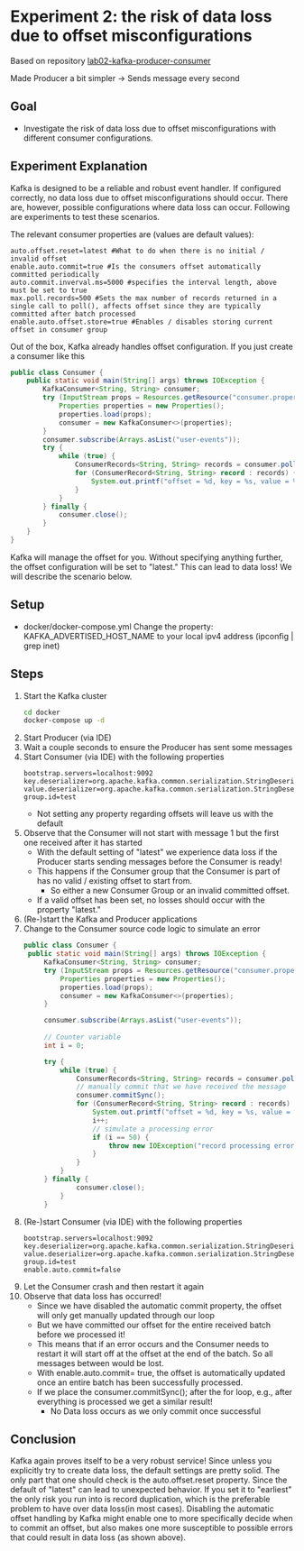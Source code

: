 # Experiment 2:  the risk of data loss due to offset misconfigurations
Based on repository [lab02-kafka-producer-consumer](https://github.com/scs-edpo/lab02Part1-kafka-producer-consumer)

Made Producer a bit simpler -> Sends message every second

## Goal
* Investigate the risk of data loss due to offset misconfigurations with different consumer configurations.

## Experiment Explanation
Kafka is designed to be a reliable and robust event handler.
If configured correctly, no data loss due to offset misconfigurations should occur.
There are, however, possible configurations where data loss can occur.
Following are experiments to test these scenarios.

The relevant consumer properties are (values are default values):
```properties
auto.offset.reset=latest #What to do when there is no initial / invalid offset
enable.auto.commit=true #Is the consumers offset automatically committed periodically
auto.commit.inverval.ms=5000 #specifies the interval length, above must be set to true
max.poll.records=500 #Sets the max number of records returned in a single call to poll(), affects offset since they are typically committed after batch processed
enable.auto.offset.store=true #Enables / disables storing current offset in consumer group
```


Out of the box, Kafka already handles offset configuration. If you just create a consumer like this
```java
public class Consumer {
    public static void main(String[] args) throws IOException {
        KafkaConsumer<String, String> consumer;
        try (InputStream props = Resources.getResource("consumer.properties").openStream()) {
            Properties properties = new Properties();
            properties.load(props);
            consumer = new KafkaConsumer<>(properties);
        }
        consumer.subscribe(Arrays.asList("user-events"));
        try {
            while (true) {
                ConsumerRecords<String, String> records = consumer.poll(Duration.ofMillis(100));
                for (ConsumerRecord<String, String> record : records) {
                    System.out.printf("offset = %d, key = %s, value = %s%n", record.offset(), record.key(), record.value());
                }
            }
        } finally {
            consumer.close();
        }
    }
}
```
Kafka will manage the offset for you.
Without specifying anything further, the offset configuration will be set to "latest."
This can lead to data loss!
We will describe the scenario below.


## Setup
* docker/docker-compose.yml Change the property: KAFKA_ADVERTISED_HOST_NAME to your local ipv4 address (ipconfig | grep
  inet)

## Steps
1. Start the Kafka cluster
    ```bash
    cd docker
    docker-compose up -d
    ```
2. Start Producer (via IDE)
3. Wait a couple seconds to ensure the Producer has sent some messages
3. Start Consumer (via IDE) with the following properties
   ```properties
   bootstrap.servers=localhost:9092
   key.deserializer=org.apache.kafka.common.serialization.StringDeserializer
   value.deserializer=org.apache.kafka.common.serialization.StringDeserializer
   group.id=test
   ```
   * Not setting any property regarding offsets will leave us with the default
5. Observe that the Consumer will not start with message 1 but the first one received after it has started
   * With the default setting of "latest" we experience data loss if the Producer starts sending messages before the Consumer is ready!
   * This happens if the Consumer group that the Consumer is part of has no valid / existing offset to start from.
     * So either a new Consumer Group or an invalid committed offset.
   * If a valid offset has been set, no losses should occur with the property "latest."
6. (Re-)start the Kafka and Producer applications
7. Change to the Consumer source code logic to simulate an error
   ```java
   public class Consumer {
    public static void main(String[] args) throws IOException {
        KafkaConsumer<String, String> consumer;
        try (InputStream props = Resources.getResource("consumer.properties").openStream()) {
            Properties properties = new Properties();
            properties.load(props);
            consumer = new KafkaConsumer<>(properties);
        }

        consumer.subscribe(Arrays.asList("user-events"));
        
        // Counter variable
        int i = 0;

        try {
            while (true) {
                ConsumerRecords<String, String> records = consumer.poll(Duration.ofMillis(100));
                // manually commit that we have received the message
                consumer.commitSync();
                for (ConsumerRecord<String, String> record : records) {
                    System.out.printf("offset = %d, key = %s, value = %s%n", record.offset(), record.key(), record.value());
                    i++;
                    // simulate a processing error
                    if (i == 50) {
                        throw new IOException("record processing error");
                    }
                }
            }
        } finally {
                consumer.close();
            }
        }
   ```
8. (Re-)start Consumer (via IDE) with the following properties
   ```properties
   bootstrap.servers=localhost:9092
   key.deserializer=org.apache.kafka.common.serialization.StringDeserializer
   value.deserializer=org.apache.kafka.common.serialization.StringDeserializer
   group.id=test
   enable.auto.commit=false
   ```
9. Let the Consumer crash and then restart it again
10. Observe that data loss has occurred!
    * Since we have disabled the automatic commit property, the offset will only get manually updated through our loop
    * But we have committed our offset for the entire received batch before we processed it!
    * This means that if an error occurs and the Consumer needs to restart it will start off at the offset at the end of the batch. So all messages between would be lost.
    * With enable.auto.commit= true, the offset is automatically updated once an entire batch has been successfully processed.
    * If we place the consumer.commitSync(); after the for loop, e.g., after everything is processed we get a similar result!
      * No Data loss occurs as we only commit once successful


## Conclusion
Kafka again proves itself to be a very robust service! Since unless you explicitly try to create data loss, the default 
settings are pretty solid.
The only part that one should check is the auto.offset.reset property.
Since the default of "latest" can lead to unexpected behavior.
If you set it to "earliest" the only risk you run into is record duplication,
which is the preferable problem to have over data loss(in most cases).
Disabling the automatic offset handling by Kafka might enable one to more specifically decide when to commit an offset,
but also makes one more susceptible to possible errors that could result in data loss (as shown above).

